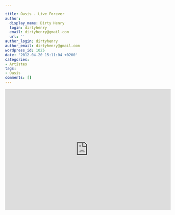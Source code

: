 ```yaml
---

title: Oasis - Live Forever
author:
  display_name: Dirty Henry
  login: dirtyhenry
  email: dirtyhenry@gmail.com
  url: ''
author_login: dirtyhenry
author_email: dirtyhenry@gmail.com
wordpress_id: 1025
date: '2012-04-20 15:11:04 +0200'
categories:
- Artistes
tags:
- Oasis
comments: []
---
```

<iframe width="540" height="396" src="http://www.youtube.com/embed/R2poqYvWsyU" frameborder="0" allowfullscreen></iframe>
